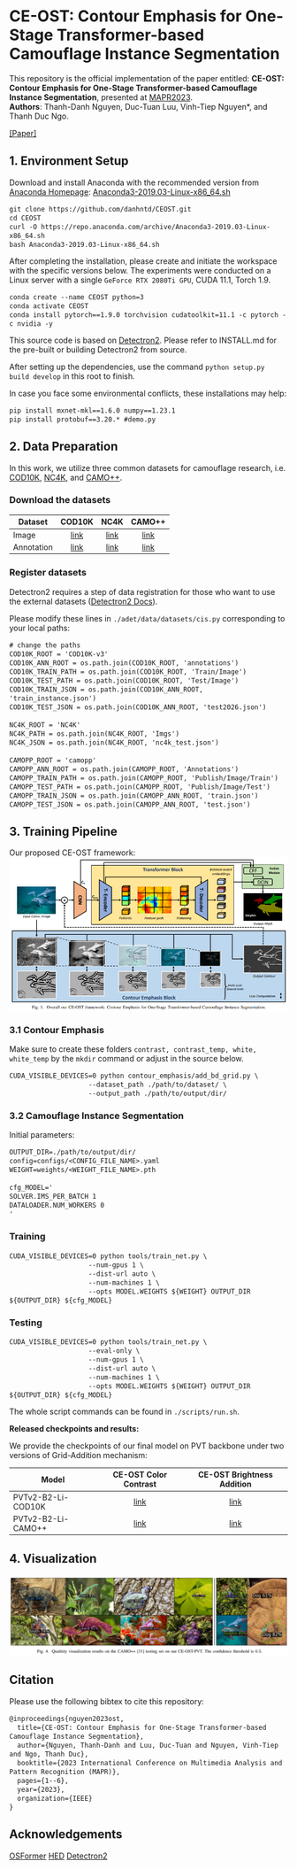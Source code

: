 # CE-OST: Contour Emphasis for One-Stage Transformer-based Camouflage Instance Segmentation

This repository is the official implementation of the paper entitled: **CE-OST: Contour Emphasis for One-Stage Transformer-based Camouflage Instance Segmentation**, presented at [MAPR2023](https://mapr.uit.edu.vn). <br>
**Authors**: Thanh-Danh Nguyen, Duc-Tuan Luu, Vinh-Tiep Nguyen*, and Thanh Duc Ngo.

[[Paper]](https://ieeexplore.ieee.org/document/10288682)


## 1. Environment Setup
Download and install Anaconda with the recommended version from [Anaconda Homepage](https://www.anaconda.com/download): [Anaconda3-2019.03-Linux-x86_64.sh](https://repo.anaconda.com/archive/Anaconda3-2019.03-Linux-x86_64.sh) 
 
```
git clone https://github.com/danhntd/CEOST.git
cd CEOST
curl -O https://repo.anaconda.com/archive/Anaconda3-2019.03-Linux-x86_64.sh
bash Anaconda3-2019.03-Linux-x86_64.sh
```

After completing the installation, please create and initiate the workspace with the specific versions below. The experiments were conducted on a Linux server with a single `GeForce RTX 2080Ti GPU`, CUDA 11.1, Torch 1.9.

```
conda create --name CEOST python=3
conda activate CEOST
conda install pytorch==1.9.0 torchvision cudatoolkit=11.1 -c pytorch -c nvidia -y
```

This source code is based on [Detectron2](https://github.com/facebookresearch/detectron2). Please refer to INSTALL.md for the pre-built or building Detectron2 from source.

After setting up the dependencies, use the command `python setup.py build develop` in this root to finish.

In case you face some environmental conflicts, these installations may help:
```
pip install mxnet-mkl==1.6.0 numpy==1.23.1
pip install protobuf==3.20.* #demo.py
```

## 2. Data Preparation
In this work, we utilize three common datasets for camouflage research, i.e. [COD10K](https://dengpingfan.github.io/pages/COD.html), [NC4K](https://github.com/JingZhang617/COD-Rank-Localize-and-Segment), and [CAMO++](https://sites.google.com/view/ltnghia/research/camo_plus_plus?authuser=0).

### Download the datasets

| Dataset | COD10K | NC4K | CAMO++ |
| ------- |:------:|:----:|:------:|
| Image | [link](https://drive.google.com/file/d/1YGa3v-MiXy-3MMJDkidLXPt0KQwygt-Z/view?usp=sharing) | [link](https://drive.google.com/file/d/1eK_oi-N4Rmo6IIxUNbYHBiNWuDDLGr_k/view?usp=sharing) | [link](https://sites.google.com/view/ltnghia/research/camo_plus_plus?authuser=0#h.z7hqek2t1ln2)     |
| Annotation | [link](https://drive.google.com/drive/folders/1Yvz63C8c7LOHFRgm06viUM9XupARRPif?usp=sharing) | [link](https://drive.google.com/drive/folders/1LyK7tl2QVZBFiNaWI_n0ZVa0QiwF2B8e?usp=sharing) | [link](https://sites.google.com/view/ltnghia/research/camo_plus_plus?authuser=0#h.z7hqek2t1ln2)      |

### Register datasets
Detectron2 requires a step of data registration for those who want to use the external datasets ([Detectron2 Docs](https://detectron2.readthedocs.io/en/latest/tutorials/datasets.html)).

Please modify these lines in `./adet/data/datasets/cis.py` corresponding to your local paths:
```
# change the paths 
COD10K_ROOT = 'COD10K-v3'
COD10K_ANN_ROOT = os.path.join(COD10K_ROOT, 'annotations')
COD10K_TRAIN_PATH = os.path.join(COD10K_ROOT, 'Train/Image')
COD10K_TEST_PATH = os.path.join(COD10K_ROOT, 'Test/Image')
COD10K_TRAIN_JSON = os.path.join(COD10K_ANN_ROOT, 'train_instance.json')
COD10K_TEST_JSON = os.path.join(COD10K_ANN_ROOT, 'test2026.json')

NC4K_ROOT = 'NC4K'
NC4K_PATH = os.path.join(NC4K_ROOT, 'Imgs')
NC4K_JSON = os.path.join(NC4K_ROOT, 'nc4k_test.json')

CAMOPP_ROOT = 'camopp'
CAMOPP_ANN_ROOT = os.path.join(CAMOPP_ROOT, 'Annotations')
CAMOPP_TRAIN_PATH = os.path.join(CAMOPP_ROOT, 'Publish/Image/Train')
CAMOPP_TEST_PATH = os.path.join(CAMOPP_ROOT, 'Publish/Image/Test')
CAMOPP_TRAIN_JSON = os.path.join(CAMOPP_ANN_ROOT, 'train.json')
CAMOPP_TEST_JSON = os.path.join(CAMOPP_ANN_ROOT, 'test.json')
```

## 3. Training Pipeline
Our proposed CE-OST framework:
<img align="center" src="/visualization/framework.png">


### 3.1 Contour Emphasis

Make sure to create these folders ```contrast, contrast_temp, white, white_temp``` by the ```mkdir``` command or adjust in the source below.

```
CUDA_VISIBLE_DEVICES=0 python contour_emphasis/add_bd_grid.py \
                    --dataset_path ./path/to/dataset/ \
                    --output_path ./path/to/output/dir/
```

### 3.2 Camouflage Instance Segmentation
Initial parameters:
```
OUTPUT_DIR=./path/to/output/dir/
config=configs/<CONFIG_FILE_NAME>.yaml
WEIGHT=weights/<WEIGHT_FILE_NAME>.pth

cfg_MODEL='
SOLVER.IMS_PER_BATCH 1
DATALOADER.NUM_WORKERS 0
'
```

### Training

```
CUDA_VISIBLE_DEVICES=0 python tools/train_net.py \
                    --num-gpus 1 \
                    --dist-url auto \
                    --num-machines 1 \
                    --opts MODEL.WEIGHTS ${WEIGHT} OUTPUT_DIR ${OUTPUT_DIR} ${cfg_MODEL}
```

### Testing

```
CUDA_VISIBLE_DEVICES=0 python tools/train_net.py \
                    --eval-only \
                    --num-gpus 1 \
                    --dist-url auto \
                    --num-machines 1 \
                    --opts MODEL.WEIGHTS ${WEIGHT} OUTPUT_DIR ${OUTPUT_DIR} ${cfg_MODEL}
```

The whole script commands can be found in `./scripts/run.sh`.

**Released checkpoints and results:**

We provide the checkpoints of our final model on PVT backbone under two versions of Grid-Addition mechanism:

| Model      | CE-OST Color Contrast | CE-OST Brightness Addition |
| ------------- |:---------------------:|:--------------------------:|
| PVTv2-B2-Li-COD10K   |   [link](https://uithcm-my.sharepoint.com/:u:/g/personal/danhnt_16_ms_uit_edu_vn/Ef3G4jOL7edHvJO-5QYSo14BaiCeF4w6Qxq5uSc0luXIlA?e=uJbL3y)    |     [link](https://uithcm-my.sharepoint.com/:u:/g/personal/danhnt_16_ms_uit_edu_vn/EZKT6lvlQFBLrEWF_2X39SEB1UAmMaTK0mWLxt4MJvOTtg?e=YUazK2)       |
| PVTv2-B2-Li-CAMO++   |   [link](https://uithcm-my.sharepoint.com/:u:/g/personal/danhnt_16_ms_uit_edu_vn/EYLEJmYPsahCjqxIE6AvN5cB_2XrzGWKKG5sbgxxlYXr2w?e=a53oKR)    |     [link](https://uithcm-my.sharepoint.com/:u:/g/personal/danhnt_16_ms_uit_edu_vn/ETIBu8EsdJdPpCT0vn9B-LoBcY0Eep-HHcFbE9d6kOOB2A?e=kJgg4S)       |

## 4. Visualization

<p align="center">
  <img width="800" src="/visualization/visualization.png">
</p>

## Citation
Please use the following bibtex to cite this repository:
```
@inproceedings{nguyen2023ost,
  title={CE-OST: Contour Emphasis for One-Stage Transformer-based Camouflage Instance Segmentation},
  author={Nguyen, Thanh-Danh and Luu, Duc-Tuan and Nguyen, Vinh-Tiep and Ngo, Thanh Duc},
  booktitle={2023 International Conference on Multimedia Analysis and Pattern Recognition (MAPR)},
  pages={1--6},
  year={2023},
  organization={IEEE}
}
```

## Acknowledgements

[OSFormer](https://github.com/PJLallen/OSFormer.git) [HED](https://github.com/s9xie/hed.git) [Detectron2](https://github.com/facebookresearch/detectron2.git) 